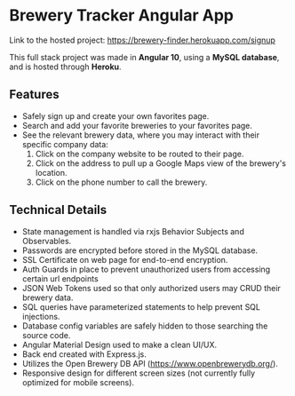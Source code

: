# Brewery Tracker Angular App

Link to the hosted project: https://brewery-finder.herokuapp.com/signup

This full stack project was made in **Angular 10**, using a **MySQL database**, and is hosted through **Heroku**.

## Features

- Safely sign up and create your own favorites page.
- Search and add your favorite breweries to your favorites page.
- See the relevant brewery data, where you may interact with their specific company data:
  1. Click on the company website to be routed to their page.
  2. Click on the address to pull up a Google Maps view of the brewery's location.
  3. Click on the phone number to call the brewery.
  
## Technical Details
- State management is handled via rxjs Behavior Subjects and Observables.
- Passwords are encrypted before stored in the MySQL database.
- SSL Certificate on web page for end-to-end encryption.
- Auth Guards in place to prevent unauthorized users from accessing certain url endpoints
- JSON Web Tokens used so that only authorized users may CRUD their brewery data.
- SQL queries have parameterized statements to help prevent SQL injections.
- Database config variables are safely hidden to those searching the source code.
- Angular Material Design used to make a clean UI/UX.
- Back end created with Express.js.
- Utilizes the Open Brewery DB API (https://www.openbrewerydb.org/).
- Responsive design for different screen sizes (not currently fully optimized for mobile screens).
